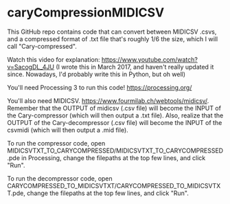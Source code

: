 # caryCompressionMIDICSV

This GitHub repo contains code that can convert between MIDICSV .csvs, and a compressed format of .txt file that's roughly 1/6 the size, which I will call "Cary-compressed".

Watch this video for explanation: https://www.youtube.com/watch?v=SacogDL_4JU (I wrote this in March 2017, and haven't really updated it since. Nowadays, I'd probably write this in Python, but oh well)

You'll need Processing 3 to run this code! https://processing.org/

You'll also need MIDICSV. https://www.fourmilab.ch/webtools/midicsv/. Remember that the OUTPUT of midicsv (.csv file) will become the INPUT of the Cary-compressor (which will then output a .txt file). Also, realize that the OUTPUT of the Cary-decompressor (.csv file) will become the INPUT of the csvmidi (which will then output a .mid file).

To run the compressor code, open MIDICSVTXT_TO_CARYCOMPRESSED/MIDICSVTXT_TO_CARYCOMPRESSED.pde in Processing, change the filepaths at the top few lines, and click "Run".

To run the decompressor code, open CARYCOMPRESSED_TO_MIDICSVTXT/CARYCOMPRESSED_TO_MIDICSVTXT.pde, change the filepaths at the top few lines, and click "Run".
